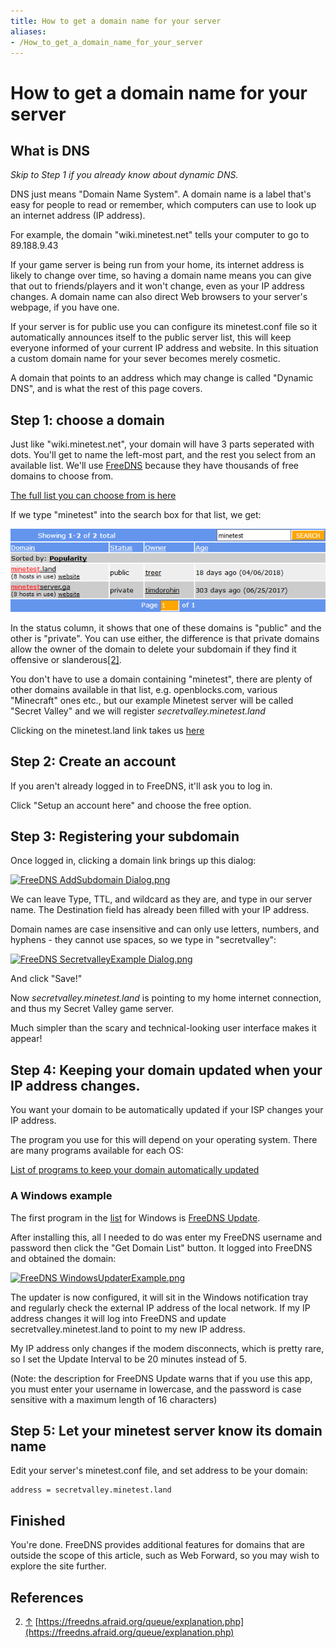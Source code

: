 ```yaml
---
title: How to get a domain name for your server
aliases:
- /How_to_get_a_domain_name_for_your_server
---
```


# How to get a domain name for your server


What is DNS
-----------

_Skip to Step 1 if you already know about dynamic DNS._

DNS just means "Domain Name System". A domain name is a label that's easy for people to read or remember, which computers can use to look up an internet address (IP address).

For example, the domain "wiki.minetest.net" tells your computer to go to 89.188.9.43

If your game server is being run from your home, its internet address is likely to change over time, so having a domain name means you can give that out to friends/players and it won't change, even as your IP address changes. A domain name can also direct Web browsers to your server's webpage, if you have one.

If your server is for public use you can configure its minetest.conf file so it automatically announces itself to the public server list, this will keep everyone informed of your current IP address and website. In this situation a custom domain name for your sever becomes merely cosmetic.

A domain that points to an address which may change is called "Dynamic DNS", and is what the rest of this page covers.

Step 1: choose a domain
-----------------------

Just like "wiki.minetest.net", your domain will have 3 parts seperated with dots. You'll get to name the left-most part, and the rest you select from an available list. We'll use [FreeDNS](https://freedns.afraid.org/) because they have thousands of free domains to choose from.

[The full list you can choose from is here](https://freedns.afraid.org/domain/registry/)

If we type "minetest" into the search box for that list, we get:

![](/static/images/how-to-get-a-domain-name-for-your-server/FreeDNS_SearchResults.png)

  
In the status column, it shows that one of these domains is "public" and the other is "private". You can use either, the difference is that private domains allow the owner of the domain to delete your subdomain if they find it offensive or slanderous[\[2\]](https://freedns.afraid.org/queue/explanation.php).

You don't have to use a domain containing "minetest", there are plenty of other domains available in that list, e.g. openblocks.com, various "Minecraft" ones etc., but our example Minetest server will be called "Secret Valley" and we will register _secretvalley.minetest.land_

Clicking on the minetest.land link takes us [here](https://freedns.afraid.org/subdomain/edit.php?edit_domain_id=1245383)

Step 2: Create an account
-------------------------

If you aren't already logged in to FreeDNS, it'll ask you to log in.

Click "Setup an account here" and choose the free option.

Step 3: Registering your subdomain
----------------------------------

Once logged in, clicking a domain link brings up this dialog:

[![FreeDNS AddSubdomain Dialog.png](https://wiki.luanti.org/images/6/69/FreeDNS_AddSubdomain_Dialog.png)](https://wiki.luanti.org/File:FreeDNS_AddSubdomain_Dialog.png)

We can leave Type, TTL, and wildcard as they are, and type in our server name. The Destination field has already been filled with your IP address.

Domain names are case insensitive and can only use letters, numbers, and hyphens - they cannot use spaces, so we type in "secretvalley":

[![FreeDNS SecretvalleyExample Dialog.png](https://wiki.luanti.org/images/d/d6/FreeDNS_SecretvalleyExample_Dialog.png)](https://wiki.luanti.org/File:FreeDNS_SecretvalleyExample_Dialog.png)

And click "Save!"

Now _secretvalley.minetest.land_ is pointing to my home internet connection, and thus my Secret Valley game server.

Much simpler than the scary and technical-looking user interface makes it appear!

Step 4: Keeping your domain updated when your IP address changes.
-----------------------------------------------------------------

You want your domain to be automatically updated if your ISP changes your IP address.

The program you use for this will depend on your operating system. There are many programs available for each OS:

[List of programs to keep your domain automatically updated](https://freedns.afraid.org/scripts/freedns.clients.php)

### A Windows example

The first program in the [list](https://freedns.afraid.org/scripts/freedns.clients.php) for Windows is [FreeDNS Update](http://www.techknowpro.com/freedns/).

After installing this, all I needed to do was enter my FreeDNS username and password then click the "Get Domain List" button. It logged into FreeDNS and obtained the domain:

[![FreeDNS WindowsUpdaterExample.png](https://wiki.luanti.org/images/2/21/FreeDNS_WindowsUpdaterExample.png)](https://wiki.luanti.org/File:FreeDNS_WindowsUpdaterExample.png)

The updater is now configured, it will sit in the Windows notification tray and regularly check the external IP address of the local network. If my IP address changes it will log into FreeDNS and update secretvalley.minetest.land to point to my new IP address.

My IP address only changes if the modem disconnects, which is pretty rare, so I set the Update Interval to be 20 minutes instead of 5.

(Note: the description for FreeDNS Update warns that if you use this app, you must enter your username in lowercase, and the password is case sensitive with a maximum length of 16 characters)

Step 5: Let your minetest server know its domain name
-----------------------------------------------------

Edit your server's minetest.conf file, and set address to be your domain:

```
address = secretvalley.minetest.land

```


Finished
--------

You're done. FreeDNS provides additional features for domains that are outside the scope of this article, such as Web Forward, so you may wish to explore the site further.

References
----------

2.  [↑](#cite_ref-2) [https://freedns.afraid.org/queue/explanation.php](https://freedns.afraid.org/queue/explanation.php)
